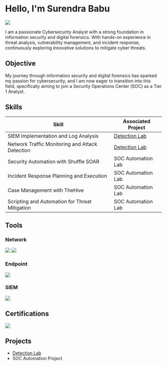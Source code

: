 # Hello, I'm Surendra Babu
<a href="https://linkedin.com/in/surendra-babu-chilakaluru-4233a01b8/"><img src="https://img.shields.io/badge/-LinkedIn-0072b1?&style=for-the-badge&logo=linkedin&logoColor=white" /></a>


I am a passionate Cybersecurity Analyst with a strong foundation in information security and digital forensics. With hands-on experience in threat analysis, vulnerability management, and incident response, continuously exploring innovative solutions to mitigate cyber threats.
## Objective


My journey through information security and digital forensics has sparked my passion for cybersecurity, and I am now eager to transition into this field, specifically aiming to join a Security Operations Center (SOC) as a Tier 1 Analyst.

## Skills


| Skill                                         | Associated Project         |
|-----------------------------------------------|----------------------------|
| SIEM Implementation and Log Analysis          | <a href="https://github.com/Th3g3ntl3man1/Detection-Lab/tree/main">Detection Lab</a>|
| Network Traffic Monitoring and Attack Detection | <a href="https://google.com">Detection Lab</a>|
| Security Automation with Shuffle SOAR         | SOC Automation Lab|
| Incident Response Planning and Execution      | SOC Automation Lab|
| Case Management with TheHive                  | SOC Automation Lab|
| Scripting and Automation for Threat Mitigation | SOC Automation Lab|

## Tools


### Network
<div>
    <img src="https://img.shields.io/badge/-Wireshark-1679A7?&style=for-the-badge&logo=Wireshark&logoColor=white" />
    <img src="https://img.shields.io/badge/-TCPdump-DA4F32?&style=for-the-badge&logo=Wireshark&logoColor=white" />
    
</div>

### Endpoint
<div>
    <img src="https://img.shields.io/badge/-Microsoft_Defender_for_Endpoint-00A4EF?&style=for-the-badge&logo=Microsoft&logoColor=white" />
   
</div>

### SIEM
<div>
     <img src="https://img.shields.io/badge/-Splunk-000000?&style=for-the-badge&logo=Splunk&logoColor=white" />
</div>

## Certifications

<div>
<a href= "https://www.credly.com/badges/866abce5-8029-480a-8b69-763d64611d6e/public_url"><img src="https://img.shields.io/badge/-Google%20Cybersecurity%20Professional%20Certification-4285F4?&style=for-the-badge&logo=Google&logoColor=white"/></a>

</div>

## Projects
- <a href="https://github.com/Th3g3ntl3man1/Detection-Lab/tree/main">Detection Lab</a>
- SOC Automation Project
